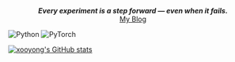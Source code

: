 <div align="center">
  <strong><em>Every experiment is a step forward — even when it fails.</em></strong>
</div>

<div align="center">
  <a href="https://xooyong.github.io">My Blog</a>
</div>

![Python](https://img.shields.io/badge/python-3670A0?style=for-the-badge&logo=python&logoColor=ffdd54)
![PyTorch](https://img.shields.io/badge/PyTorch-%23EE4C2C.svg?style=for-the-badge&logo=PyTorch&logoColor=white)


[![xooyong's GitHub stats](https://github-readme-stats.vercel.app/api?username=xooyong)](https://github.com/xooyong/github-readme-stats)
